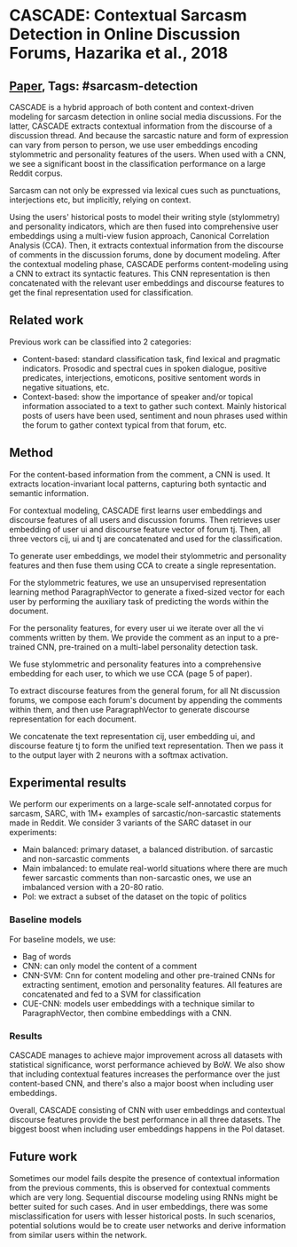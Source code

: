 # CASCADE: Contextual Sarcasm Detection in Online Discussion Forums, Hazarika et al., 2018

## [Paper](https://arxiv.org/abs/1805.06413), Tags: \#sarcasm-detection

CASCADE is a hybrid approach of both content and context-driven modeling for sarcasm detection in online social media discussions. For the latter, CASCADE extracts contextual information from the discourse of a discussion thread. And because the sarcastic nature and form of expression can vary from person to person, we use user embeddings encoding stylommetric and personality features of the users. When used with a CNN, we see a significant boost in the classification performance on a large Reddit corpus.

Sarcasm can not only be expressed via lexical cues such as punctuations, interjections etc, but implicitly, relying on context.

Using the users' historical posts to model their writing style (stylommetry) and personality indicators, which are then fused into comprehensive user embeddings using a multi-view fusion approach, Canonical Correlation Analysis (CCA). Then, it extracts contextual information from the discourse of comments in the discussion forums, done by document modeling. After the contextual modeling phase, CASCADE performs content-modeling using a CNN to extract its syntactic features. This CNN representation is then concatenated with the relevant user embeddings and discourse features to get the final representation used for classification.

## Related work

Previous work can be classified into 2 categories:

* Content-based: standard classification task, find lexical and pragmatic indicators. Prosodic and spectral cues in spoken dialogue, positive predicates, interjections, emoticons, positive sentoment words in negative situations, etc.
* Context-based: show the importance of speaker and/or topical information associated to a text to gather such context. Mainly historical posts of users have been used, sentiment and noun phrases used within the forum to gather context typical from that forum, etc.

## Method

For the content-based information from the comment, a CNN is used. It extracts location-invariant local patterns, capturing both syntactic and semantic information. 

For contextual modeling, CASCADE first learns user embeddings and discourse features of all users and discussion forums. Then retrieves user embedding of user ui and discourse feature vector of forum tj. Then, all three vectors cij, ui and tj are concatenated and used for the classification.

To generate user embeddings, we model their stylommetric and personality features and then fuse them using CCA to create a single representation.

For the stylommetric features, we use an unsupervised representation learning method ParagraphVector to generate a fixed-sized vector for each user by performing the auxiliary task of predicting the words within the document.

For the personality features, for every user ui we iterate over all the vi comments written by them. We provide the comment as an input to a pre-trained CNN, pre-trained on a multi-label personality detection task.

We fuse stylommetric and personality features into a comprehensive embedding for each user, to which we use CCA (page 5 of paper).

To extract discourse features from the general forum, for all Nt discussion forums, we compose each forum's document by appending the comments within them, and then use ParagraphVector to generate discourse representation for each document.

We concatenate the text representation cij, user embedding ui, and discourse feature tj to form the unified text representation. Then we pass it to the output layer with 2 neurons with a softmax activation.

## Experimental results

We perform our experiments on a large-scale self-annotated corpus for sarcasm, SARC, with 1M+ examples of sarcastic/non-sarcastic statements made in Reddit. We consider 3 variants of the SARC dataset in our experiments:

* Main balanced: primary dataset, a balanced distribution. of sarcastic and non-sarcastic comments
* Main imbalanced: to emulate real-world situations where there are much fewer sarcastic comments than non-sarcastic ones, we use an imbalanced version with a 20-80 ratio.
* Pol: we extract a subset of the dataset on the topic of politics

### Baseline models

For baseline models, we use:

* Bag of words
* CNN: can only model the content of a comment
* CNN-SVM: Cnn for content modeling and other pre-trained CNNs for extracting sentiment, emotion and personality features. All features are concatenated and fed to a SVM for classification
* CUE-CNN: models user embeddings with a technique similar to ParagraphVector, then combine embeddings with a CNN.

### Results

CASCADE manages to achieve major improvement across all datasets with statistical significance, worst performance achieved by BoW. We also show that including contextual features increases the performance over the just content-based CNN, and there's also a major boost when including user embeddings.

Overall, CASCADE consisting of CNN with user embeddings and contextual discourse features provide the best performance in all three datasets. The biggest boost when including user embeddings happens in the Pol dataset.

## Future work

Sometimes our model fails despite the presence of contextual information from the previous comments, this is observed for contextual comments which are very long. Sequential discourse modeling using RNNs might be better suited for such cases. And in user embeddings, there was some misclassification for users with lesser historical posts. In such scenarios, potential solutions would be to create user networks and derive information from similar users within the network.
